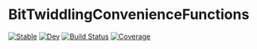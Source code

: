 # BitTwiddlingConvenienceFunctions

[![Stable](https://img.shields.io/badge/docs-stable-blue.svg)](https://JuliaSIMD.github.io/BitTwiddlingConvenienceFunctions.jl/stable)
[![Dev](https://img.shields.io/badge/docs-dev-blue.svg)](https://JuliaSIMD.github.io/BitTwiddlingConvenienceFunctions.jl/dev)
[![Build Status](https://github.com/JuliaSIMD/BitTwiddlingConvenienceFunctions.jl/workflows/CI/badge.svg)](https://github.com/JuliaSIMD/BitTwiddlingConvenienceFunctions.jl/actions)
[![Coverage](https://codecov.io/gh/JuliaSIMD/BitTwiddlingConvenienceFunctions.jl/branch/master/graph/badge.svg)](https://codecov.io/gh/JuliaSIMD/BitTwiddlingConvenienceFunctions.jl)
